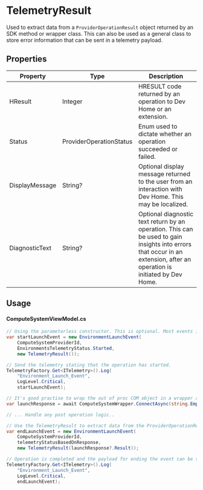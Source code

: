 # TelemetryResult
Used to extract data from a `ProviderOperationResult` object returned by an SDK method or wrapper class. This can also be used as a general class to store error information that can be sent in a telemetry payload.

## Properties
| Property | Type | Description |
| -------- | -------- | -------- |
| HResult | Integer | HRESULT code returned by an operation to Dev Home or an extension.
| Status | ProviderOperationStatus | Enum used to dictate whether an  operation succeeded or failed.  |
| DisplayMessage | String? | Optional display message returned to the user from an interaction with Dev Home. This may be localized. |
| DiagnosticText | String? | Optional diagnostic text return by an operation. This can be used to gain insights into errors that occur in an extension, after an operation is initiated by Dev Home. |

## Usage
#### ComputeSystemViewModel.cs
```C#
// Using the parameterless constructor. This is optional. Most events in Dev Home only care about the result of the operation and not that the operation started.
var startLaunchEvent = new EnvironmentLaunchEvent(
    ComputeSystemProviderId,
    EnvironmentsTelemetryStatus.Started,
    new TelemetryResult());

// Send the telemetry stating that the operation has started.
TelemetryFactory.Get<ITelemetry>().Log(
    "Environment_Launch_Event",
    LogLevel.Critical,
    startLaunchEvent);

// It's good practise to wrap the out of proc COM object in a wrapper class and return the associated SDK result. Exceptions caught by the wrapper can then be used to return an SDK result that indicates that the operation failed.
var launchResponse = await ComputeSystemWrapper.ConnectAsync(string.Empty);

// ... Handle any post operation logic..

// Use the TelemetryResult to extract data from the ProviderOperationResult, so it can be used in an Event payload.
var endLaunchEvent = new EnvironmentLaunchEvent(
    ComputeSystemProviderId,
    telemetryStatusBasedOnResponse,
    new TelemetryResult(launchResponse?.Result));

// Operation is completed and the payload for ending the event can be sent.
TelemetryFactory.Get<ITelemetry>().Log(
    "Environment_Launch_Event",
    LogLevel.Critical,
    endLaunchEvent);
```